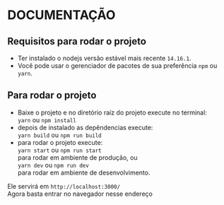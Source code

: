 # DOCUMENTAÇÃO

## Requisitos para rodar o projeto

- Ter instalado o nodejs versão estável mais recente `14.16.1`.
- Você pode usar o gerenciador de pacotes de sua preferência `npm` ou `yarn`.

## Para rodar o projeto

- Baixe o projeto e no diretório raíz do projeto execute no terminal: \
  `yarn` ou `npm install`
- depois de instalado as depêndencias execute: \
  `yarn build` ou `npm run build`
- para rodar o projeto execute: \
  `yarn start` ou `npm run start` \
  para rodar em ambiente de produção, ou \
  `yarn dev` ou `npm run dev` \
  para rodar em ambiente de desenvolvimento.

Ele servirá em `http://localhost:3000/` \
Agora basta entrar no navegador nesse endereço
